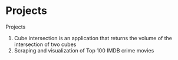 # Projects
Projects
1. Cube intersection is an application that returns the volume of the intersection of two cubes
2. Scraping and visualization of Top 100 IMDB crime movies
